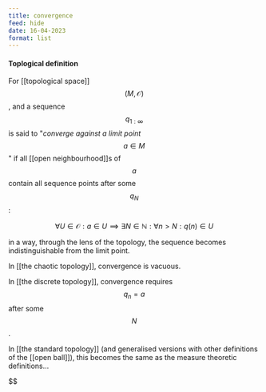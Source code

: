 ```yaml
---
title: convergence
feed: hide
date: 16-04-2023
format: list
---
```



#### Toplogical definition

For [[topological space]] $$(M, \mathcal O)$$, and a sequence $$q_{1:\infty}$$ is said to "*converge against a limit point* $$a\in M$$" if all [[open neighbourhood]]s of $$a$$ contain all sequence points after some $$q_N$$: 

$$
\forall U\in\mathcal O: a\in U \implies \exists N\in\mathbb N: \forall n > N: q(n)\in U
$$


in a way, through the lens of the topology, the sequence becomes indistinguishable from the limit point.

In [[the chaotic topology]], convergence is vacuous.

In [[the discrete topology]], convergence requires $$q_n = a$$ after some $$N$$.

In [[the standard topology]] (and generalised versions with other definitions of the [[open ball]]), this becomes the same as the measure theoretic definitions...


$$